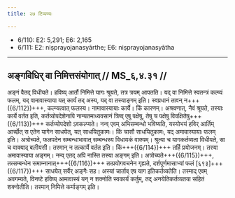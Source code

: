 ```yaml
---
title: २७ टिप्पण्यः

---
```

- 6/110: E2: 5,291; E6: 2,165
- 6/111: E2: niṣprayojanasyārthe; E6: niṣprayojanasyātha

____________________________________________


## अङ्गविधिर् वा निमित्तसंयोगात् // MS_६,४.३१ //

अङ्गं वैतद् विधीयते। हविष्य् आर्तौ निमित्ते यागः श्रूयते, तत्र त्रयम् आपतति। यद् वा निमित्ते स्वतन्त्रं कल्प्यं फलम्, यद् वामावास्याया यत् कार्यं तद् अस्य, यद् वा तस्याङ्गम् इति। स्वप्रधानं तावन् न+++({6/112})+++, कल्प्यत्वात् फलस्य। नामावास्यायाः कार्ये। किं कारणम्। अश्रवणात्, नैवं श्रूयते, तस्याः कार्ये वर्तत इति, कर्तव्योपदेशेनापि नान्यतमाध्यवसानं त्रिष्व् एषु पक्षेषु, तेषु च पक्षेषु विवक्षितेषु+++({6/113})+++ कर्तव्योपदेशो ऽवकल्प्यते।
नन्व् एवम् अभिसम्बन्धो भविष्यति, यस्योभयं हविर् आर्तिम् आर्च्छेत् स एतेन यागेन साधयेत्, यत् साधयितुकामः। किं चासौ साधयितुकामः, यद् अमावास्यायाः फलम् इति। अत्रोच्यते, फलपदेन सम्बन्धाभावात् सम्बन्धस्य विधायकं वाक्यम्। श्रुत्या च यागकर्तव्यता विधीयते, सा च वाक्याद् बलीयसी। तस्मान् न तत्कार्ये वर्तत इति। किं+++({6/114})+++ तर्हि प्रयोजनम्। तस्या अमावास्याया अङ्गम्। नन्व् एतद् अपि नास्ति तस्या अङ्गम् इति। अत्रोच्यते+++({6/115})+++, तत्सम्बन्धेन समाम्नानात्+++({6/116})+++ तत्प्रयोगवचनेन गृह्यते, दर्शपूर्णमासाभ्यां फलं [६९३]+++({6/117})+++ साधयेत् सर्वैर् अङ्गैः सह। अस्यां चार्ताव् एष याग इतिकर्तव्यतेति। तस्माद् एवम् अवगम्यते, विनष्टे हविष्य् आमावास्यं यन् न शक्नोति स्वकार्यं कर्तुम्, तद् अनयेतिकर्तव्यतया सहितं शक्नोतीति। तस्मान् निमित्ते कर्माङ्गम् इति।